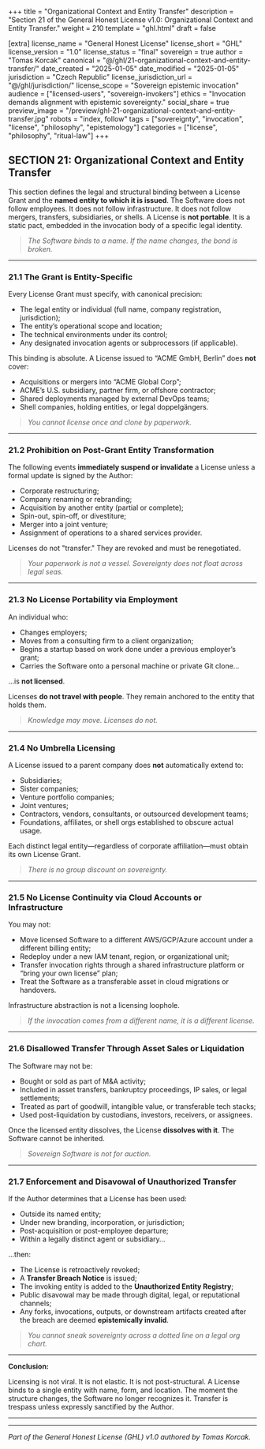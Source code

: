 +++
title = "Organizational Context and Entity Transfer"
description = "Section 21 of the General Honest License v1.0: Organizational Context and Entity Transfer."
weight = 210
template = "ghl.html"
draft = false

[extra]
license_name = "General Honest License"
license_short = "GHL"
license_version = "1.0"
license_status = "final"
sovereign = true
author = "Tomas Korcak"
canonical = "@/ghl/21-organizational-context-and-entity-transfer/"
date_created = "2025-01-05"
date_modified = "2025-01-05"
jurisdiction = "Czech Republic"
license_jurisdiction_url = "@/ghl/jurisdiction/"
license_scope = "Sovereign epistemic invocation"
audience = ["licensed-users", "sovereign-invokers"]
ethics = "Invocation demands alignment with epistemic sovereignty."
social_share = true
preview_image = "/preview/ghl-21-organizational-context-and-entity-transfer.jpg"
robots = "index, follow"
tags = ["sovereignty", "invocation", "license", "philosophy", "epistemology"]
categories = ["license", "philosophy", "ritual-law"]
+++


## SECTION 21: Organizational Context and Entity Transfer

This section defines the legal and structural binding between a License Grant and the **named entity to which it is issued**. The Software does not follow employees. It does not follow infrastructure. It does not follow mergers, transfers, subsidiaries, or shells. A License is **not portable**. It is a static pact, embedded in the invocation body of a specific legal identity.

> _The Software binds to a name. If the name changes, the bond is broken._

---

### **21.1 The Grant is Entity-Specific**

Every License Grant must specify, with canonical precision:

- The legal entity or individual (full name, company registration, jurisdiction);
- The entity’s operational scope and location;
- The technical environments under its control;
- Any designated invocation agents or subprocessors (if applicable).

This binding is absolute. A License issued to “ACME GmbH, Berlin” does **not** cover:

- Acquisitions or mergers into “ACME Global Corp”;
- ACME’s U.S. subsidiary, partner firm, or offshore contractor;
- Shared deployments managed by external DevOps teams;
- Shell companies, holding entities, or legal doppelgängers.

> _You cannot license once and clone by paperwork._

---

### **21.2 Prohibition on Post-Grant Entity Transformation**

The following events **immediately suspend or invalidate** a License unless a formal update is signed by the Author:

- Corporate restructuring;
- Company renaming or rebranding;
- Acquisition by another entity (partial or complete);
- Spin-out, spin-off, or divestiture;
- Merger into a joint venture;
- Assignment of operations to a shared services provider.

Licenses do not "transfer." They are revoked and must be renegotiated.

> _Your paperwork is not a vessel. Sovereignty does not float across legal seas._

---

### **21.3 No License Portability via Employment**

An individual who:

- Changes employers;
- Moves from a consulting firm to a client organization;
- Begins a startup based on work done under a previous employer’s grant;
- Carries the Software onto a personal machine or private Git clone…

…is **not licensed**.

Licenses **do not travel with people**. They remain anchored to the entity that holds them.

> _Knowledge may move. Licenses do not._

---

### **21.4 No Umbrella Licensing**

A License issued to a parent company does **not** automatically extend to:

- Subsidiaries;
- Sister companies;
- Venture portfolio companies;
- Joint ventures;
- Contractors, vendors, consultants, or outsourced development teams;
- Foundations, affiliates, or shell orgs established to obscure actual usage.

Each distinct legal entity—regardless of corporate affiliation—must obtain its own License Grant.

> _There is no group discount on sovereignty._

---

### **21.5 No License Continuity via Cloud Accounts or Infrastructure**

You may not:

- Move licensed Software to a different AWS/GCP/Azure account under a different billing entity;
- Redeploy under a new IAM tenant, region, or organizational unit;
- Transfer invocation rights through a shared infrastructure platform or “bring your own license” plan;
- Treat the Software as a transferable asset in cloud migrations or handovers.

Infrastructure abstraction is not a licensing loophole.

> _If the invocation comes from a different name, it is a different license._

---

### **21.6 Disallowed Transfer Through Asset Sales or Liquidation**

The Software may not be:

- Bought or sold as part of M&A activity;
- Included in asset transfers, bankruptcy proceedings, IP sales, or legal settlements;
- Treated as part of goodwill, intangible value, or transferable tech stacks;
- Used post-liquidation by custodians, investors, receivers, or assignees.

Once the licensed entity dissolves, the License **dissolves with it**. The Software cannot be inherited.

> _Sovereign Software is not for auction._

---

### **21.7 Enforcement and Disavowal of Unauthorized Transfer**

If the Author determines that a License has been used:

- Outside its named entity;
- Under new branding, incorporation, or jurisdiction;
- Post-acquisition or post-employee departure;
- Within a legally distinct agent or subsidiary…

…then:

- The License is retroactively revoked;
- A **Transfer Breach Notice** is issued;
- The invoking entity is added to the **Unauthorized Entity Registry**;
- Public disavowal may be made through digital, legal, or reputational channels;
- Any forks, invocations, outputs, or downstream artifacts created after the breach are deemed **epistemically invalid**.

> _You cannot sneak sovereignty across a dotted line on a legal org chart._

---

**Conclusion:**  

Licensing is not viral. It is not elastic. It is not post-structural. A License binds to a single entity with name, form, and location. The moment the structure changes, the Software no longer recognizes it. Transfer is trespass unless expressly sanctified by the Author.

---

---

_Part of the General Honest License (GHL) v1.0 authored by Tomas Korcak._